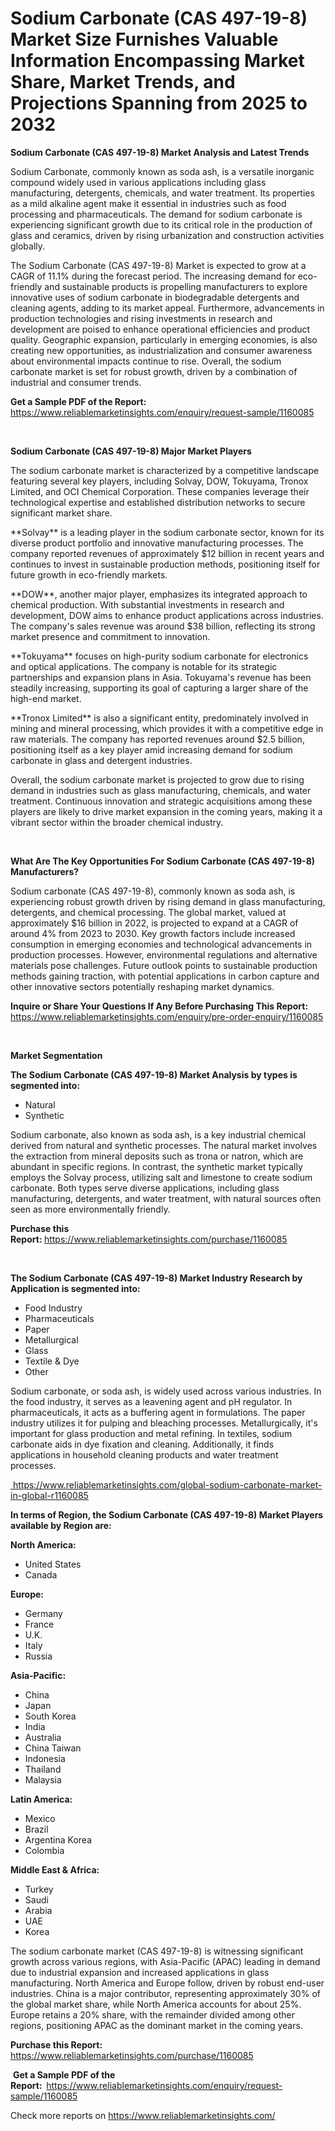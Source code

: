 <p><h1>Sodium Carbonate (CAS 497-19-8) Market Size Furnishes Valuable Information Encompassing Market Share, Market Trends, and Projections Spanning from 2025 to 2032</h1></p><p><strong>Sodium Carbonate (CAS 497-19-8) Market Analysis and Latest Trends</strong></p>
<p><p>Sodium Carbonate, commonly known as soda ash, is a versatile inorganic compound widely used in various applications including glass manufacturing, detergents, chemicals, and water treatment. Its properties as a mild alkaline agent make it essential in industries such as food processing and pharmaceuticals. The demand for sodium carbonate is experiencing significant growth due to its critical role in the production of glass and ceramics, driven by rising urbanization and construction activities globally.</p><p>The Sodium Carbonate (CAS 497-19-8) Market is expected to grow at a CAGR of 11.1% during the forecast period. The increasing demand for eco-friendly and sustainable products is propelling manufacturers to explore innovative uses of sodium carbonate in biodegradable detergents and cleaning agents, adding to its market appeal. Furthermore, advancements in production technologies and rising investments in research and development are poised to enhance operational efficiencies and product quality. Geographic expansion, particularly in emerging economies, is also creating new opportunities, as industrialization and consumer awareness about environmental impacts continue to rise. Overall, the sodium carbonate market is set for robust growth, driven by a combination of industrial and consumer trends.</p></p>
<p><strong>Get a Sample PDF of the Report:&nbsp;</strong> <a href="https://www.reliablemarketinsights.com/enquiry/request-sample/1160085?utm_campaign=3015&utm_medium=2&utm_source=Github&utm_content=ia&utm_term=22032025&utm_id=sodium-carbonate-cas-497-19-8">https://www.reliablemarketinsights.com/enquiry/request-sample/1160085</a></p>
<p>&nbsp;</p>
<p><strong>Sodium Carbonate (CAS 497-19-8) Major Market Players</strong></p>
<p><p>The sodium carbonate market is characterized by a competitive landscape featuring several key players, including Solvay, DOW, Tokuyama, Tronox Limited, and OCI Chemical Corporation. These companies leverage their technological expertise and established distribution networks to secure significant market share.</p><p>**Solvay** is a leading player in the sodium carbonate sector, known for its diverse product portfolio and innovative manufacturing processes. The company reported revenues of approximately $12 billion in recent years and continues to invest in sustainable production methods, positioning itself for future growth in eco-friendly markets.</p><p>**DOW**, another major player, emphasizes its integrated approach to chemical production. With substantial investments in research and development, DOW aims to enhance product applications across industries. The company's sales revenue was around $38 billion, reflecting its strong market presence and commitment to innovation.</p><p>**Tokuyama** focuses on high-purity sodium carbonate for electronics and optical applications. The company is notable for its strategic partnerships and expansion plans in Asia. Tokuyama's revenue has been steadily increasing, supporting its goal of capturing a larger share of the high-end market.</p><p>**Tronox Limited** is also a significant entity, predominately involved in mining and mineral processing, which provides it with a competitive edge in raw materials. The company has reported revenues around $2.5 billion, positioning itself as a key player amid increasing demand for sodium carbonate in glass and detergent industries.</p><p>Overall, the sodium carbonate market is projected to grow due to rising demand in industries such as glass manufacturing, chemicals, and water treatment. Continuous innovation and strategic acquisitions among these players are likely to drive market expansion in the coming years, making it a vibrant sector within the broader chemical industry.</p></p>
<p>&nbsp;</p>
<p><strong>What Are The Key Opportunities For Sodium Carbonate (CAS 497-19-8) Manufacturers?</strong></p>
<p><p>Sodium carbonate (CAS 497-19-8), commonly known as soda ash, is experiencing robust growth driven by rising demand in glass manufacturing, detergents, and chemical processing. The global market, valued at approximately $16 billion in 2022, is projected to expand at a CAGR of around 4% from 2023 to 2030. Key growth factors include increased consumption in emerging economies and technological advancements in production processes. However, environmental regulations and alternative materials pose challenges. Future outlook points to sustainable production methods gaining traction, with potential applications in carbon capture and other innovative sectors potentially reshaping market dynamics.</p></p>
<p><strong>Inquire or Share Your Questions If Any Before Purchasing This Report:</strong> <a href="https://www.reliablemarketinsights.com/enquiry/pre-order-enquiry/1160085?utm_campaign=3015&utm_medium=2&utm_source=Github&utm_content=ia&utm_term=22032025&utm_id=sodium-carbonate-cas-497-19-8">https://www.reliablemarketinsights.com/enquiry/pre-order-enquiry/1160085</a></p>
<p>&nbsp;</p>
<p><strong>Market Segmentation</strong></p>
<p><strong>The Sodium Carbonate (CAS 497-19-8) Market Analysis by types is segmented into:</strong></p>
<p><ul><li>Natural</li><li>Synthetic</li></ul></p>
<p><p>Sodium carbonate, also known as soda ash, is a key industrial chemical derived from natural and synthetic processes. The natural market involves the extraction from mineral deposits such as trona or natron, which are abundant in specific regions. In contrast, the synthetic market typically employs the Solvay process, utilizing salt and limestone to create sodium carbonate. Both types serve diverse applications, including glass manufacturing, detergents, and water treatment, with natural sources often seen as more environmentally friendly.</p></p>
<p><strong>Purchase this Report:&nbsp;</strong><a href="https://www.reliablemarketinsights.com/purchase/1160085?utm_campaign=3015&utm_medium=2&utm_source=Github&utm_content=ia&utm_term=22032025&utm_id=sodium-carbonate-cas-497-19-8">https://www.reliablemarketinsights.com/purchase/1160085</a></p>
<p>&nbsp;</p>
<p><strong>The Sodium Carbonate (CAS 497-19-8) Market Industry Research by Application is segmented into:</strong></p>
<p><ul><li>Food Industry</li><li>Pharmaceuticals</li><li>Paper</li><li>Metallurgical</li><li>Glass</li><li>Textile & Dye</li><li>Other</li></ul></p>
<p><p>Sodium carbonate, or soda ash, is widely used across various industries. In the food industry, it serves as a leavening agent and pH regulator. In pharmaceuticals, it acts as a buffering agent in formulations. The paper industry utilizes it for pulping and bleaching processes. Metallurgically, it's important for glass production and metal refining. In textiles, sodium carbonate aids in dye fixation and cleaning. Additionally, it finds applications in household cleaning products and water treatment processes.</p></p>
<p><a href="https://www.reliablemarketinsights.com/global-sodium-carbonate-market-in-global-r1160085?utm_campaign=3015&utm_medium=2&utm_source=Github&utm_content=ia&utm_term=22032025&utm_id=sodium-carbonate-cas-497-19-8">&nbsp;https://www.reliablemarketinsights.com/global-sodium-carbonate-market-in-global-r1160085</a></p>
<p><strong>In terms of Region, the Sodium Carbonate (CAS 497-19-8) Market Players available by Region are:</strong></p>
<p>
    <p> <strong> North America: </strong>
        <ul>
            <li>United States</li>
            <li>Canada</li>
        </ul>
        </p> 
    <p> <strong> Europe: </strong>
        <ul>
            <li>Germany</li>
            <li>France</li>
            <li>U.K.</li>
            <li>Italy</li>
            <li>Russia</li>
        </ul>
        </p> 
    <p> <strong> Asia-Pacific: </strong>
        <ul>
            <li>China</li>
            <li>Japan</li>
            <li>South Korea</li>
            <li>India</li>
            <li>Australia</li>
            <li>China Taiwan</li>
            <li>Indonesia</li>
            <li>Thailand</li>
            <li>Malaysia</li>
        </ul>
        </p> 
    <p> <strong> Latin America: </strong>
        <ul>
            <li>Mexico</li>
            <li>Brazil</li>
            <li>Argentina Korea</li>
            <li>Colombia</li>
        </ul>
        </p> 
    <p> <strong> Middle East & Africa: </strong>
        <ul>
            <li>Turkey</li>
            <li>Saudi</li>
            <li>Arabia</li>
            <li>UAE</li>
            <li>Korea</li>
        </ul>
    </p>
    </p>
<p><p>The sodium carbonate market (CAS 497-19-8) is witnessing significant growth across various regions, with Asia-Pacific (APAC) leading in demand due to industrial expansion and increased applications in glass manufacturing. North America and Europe follow, driven by robust end-user industries. China is a major contributor, representing approximately 30% of the global market share, while North America accounts for about 25%. Europe retains a 20% share, with the remainder divided among other regions, positioning APAC as the dominant market in the coming years.</p></p>
<p><strong>Purchase this Report: </strong><a href="https://www.reliablemarketinsights.com/purchase/1160085?utm_campaign=3015&utm_medium=2&utm_source=Github&utm_content=ia&utm_term=22032025&utm_id=sodium-carbonate-cas-497-19-8">https://www.reliablemarketinsights.com/purchase/1160085</a></p>
<p>&nbsp;<strong>Get a Sample PDF of the Report:&nbsp;&nbsp;</strong><a href="https://www.reliablemarketinsights.com/enquiry/request-sample/1160085?utm_campaign=3015&utm_medium=2&utm_source=Github&utm_content=ia&utm_term=22032025&utm_id=sodium-carbonate-cas-497-19-8">https://www.reliablemarketinsights.com/enquiry/request-sample/1160085</a></p>
<p><strong></strong></p>
<p>Check more reports on <a href="https://www.reliablemarketinsights.com/?utm_campaign=3015&utm_medium=2&utm_source=Github&utm_content=ia&utm_term=22032025&utm_id=sodium-carbonate-cas-497-19-8">https://www.reliablemarketinsights.com/</a></p>